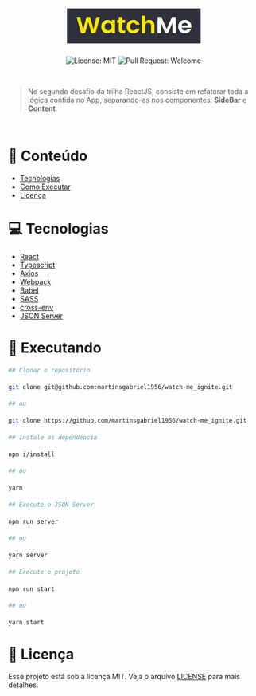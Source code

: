 <h1 align="center">
  <img src=".github/logo.png" />
</h1>

<p align="center">
  <img alt="License: MIT" src="https://img.shields.io/github/license/martinsgabriel1956/rocketshoes-ignite?style=for-the-badge&color=FAE203&labelColor=FFFFFF" />
  <img alt="Pull Request: Welcome" src="https://img.shields.io/static/v1?label=PRs&message=welcome&color=FAE203&labelColor=FFFFFF&style=for-the-badge" />
</p>

<br />

> No segundo desafio da trilha ReactJS, consiste em refatorar toda a lógica contida no App, separando-as nos componentes: **SideBar** e **Content**.

<br />

# :pushpin: Conteúdo

- [Tecnologias](#computer-tecnologias)
- [Como Executar](#construction_worker-executando)
- [Licença](#memo-licença)

# :computer: Tecnologias

- [React](https://reactjs.org/)
- [Typescript](https://www.typescriptlang.org/)
- [Axios](https://axios-http.com/docs/intro)
- [Webpack](https://webpack.js.org)
- [Babel](https://babeljs.io)
- [SASS](https://sass-lang.com)
- [cross-env](https://www.npmjs.com/package/cross-env)
- [JSON Server](https://github.com/typicode/json-server)

# :construction_worker: Executando

```bash
## Clonar o repositório

git clone git@github.com:martinsgabriel1956/watch-me_ignite.git

## ou

git clone https://github.com/martinsgabriel1956/watch-me_ignite.git

## Instale as dependência

npm i/install

## ou

yarn

## Execute o JSON Server

npm run server

## ou

yarn server

## Execute o projeto 

npm run start

## ou

yarn start
```

# :memo: Licença

Esse projeto está sob a licença MIT. Veja o arquivo [LICENSE](LICENSE.md) para mais detalhes.

